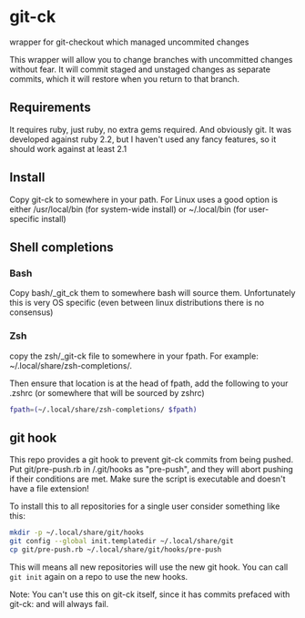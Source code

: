 # git-ck
wrapper for git-checkout which managed uncommited changes

This wrapper will allow you to change branches with uncommitted changes without fear. It will commit staged and unstaged changes as separate commits, which it will restore when you return to that branch.

## Requirements
It requires ruby, just ruby, no extra gems required. And obviously git.
It was developed against ruby 2.2, but I haven't used any fancy features, so it should work against at least 2.1

## Install
Copy git-ck to somewhere in your path. For Linux uses a good option is either /usr/local/bin (for system-wide install) or ~/.local/bin (for user-specific install)

## Shell completions
### Bash
Copy bash/\_git_ck them to somewhere bash will source them. Unfortunately this is very OS specific (even between linux distributions there is no consensus)

### Zsh
copy the zsh/\_git-ck file to somewhere in your fpath. For example: ~/.local/share/zsh-completions/.

Then ensure that location is at the head of fpath, add the following to your .zshrc (or somewhere that will be sourced by zshrc)

```zsh
fpath=(~/.local/share/zsh-completions/ $fpath)
```

## git hook
This repo provides a git hook to prevent git-ck commits from being pushed. Put git/pre-push.rb in <repo>/.git/hooks as "pre-push", and they will abort pushing if their conditions are met. Make sure the script is executable and doesn't have a file extension!

To install this to all repositories for a single user consider something like this:
```sh
mkdir -p ~/.local/share/git/hooks
git config --global init.templatedir ~/.local/share/git
cp git/pre-push.rb ~/.local/share/git/hooks/pre-push
```
This will means all new repositories will use the new git hook. You can call ```git init``` again on a repo to use the new hooks.

Note: You can't use this on git-ck itself, since it has commits prefaced with git-ck: and will always fail.
